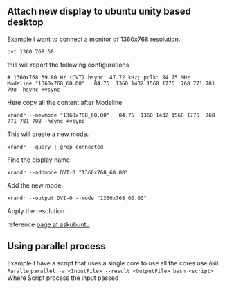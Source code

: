 ##  **Attach new display to ubuntu unity based desktop**  
Example i want to connect a monitor of 1360x768 resolution.

``` cvt 1360 768 60 ``` 

this will report the following configurations 

``` 
# 1360x768 59.80 Hz (CVT) hsync: 47.72 kHz; pclk: 84.75 MHz
Modeline "1360x768_60.00"   84.75  1360 1432 1568 1776  768 771 781 798 -hsync +vsync
 ```

Here copy all the content after Modeline 

```xrandr --newmode "1360x768_60.00"   84.75  1360 1432 1568 1776  768 771 781 798 -hsync +vsync```

This will create a new mode. 

```xrandr --query | grep connected```

Find the display name.

```xrandr --addmode DVI-0 "1360x768_60.00"```

Add the new mode.

```xrandr --output DVI-0 --mode "1360x768_60.00"```

Apply the resolution. 

reference [page at askubuntu](http://askubuntu.com/questions/189246/how-set-my-monitor-resolution)	 


## **Using parallel process**
Example I have a script that uses a single core to use all the cores use `GNU Paralle`
`parallel -a <InputFile> --result <OutputFile> bash <script>`
Where Script process the input passed

